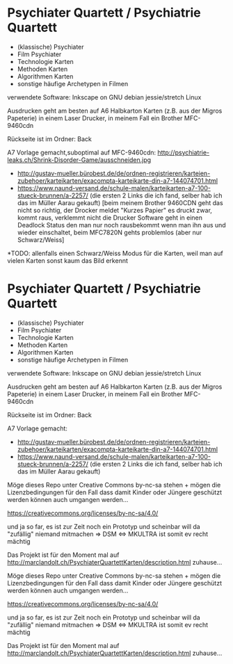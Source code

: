 # Psychiater Quartett / Psychiatrie Quartett

 * (klassische) Psychiater
 * Film Psychiater
 * Technologie Karten
 * Methoden Karten
 * Algorithmen Karten
 * sonstige häufige Archetypen in Filmen

verwendete Software:
Inkscape on GNU debian jessie/stretch Linux

Ausdrucken geht am besten auf A6 Halbkarton Karten (z.B. aus der Migros Papeterie) in einem Laser Drucker, in meinem Fall ein Brother MFC-9460cdn

Rückseite ist im Ordner: Back

A7 Vorlage gemacht,suboptimal auf MFC-9460cdn: http://psychiatrie-leaks.ch/Shrink-Disorder-Game/ausschneiden.jpg
* http://gustav-mueller.bürobest.de/de/ordnen-registrieren/karteien-zubehoer/karteikarten/exacompta-karteikarte-din-a7-144074701.html
* https://www.naund-versand.de/schule-malen/karteikarten-a7-100-stueck-brunnen/a-2257/
(die ersten 2 Links die ich fand, selber hab ich das im Müller Aarau gekauft)
[beim meinem Brother 9460CDN geht das nicht so richtig, der Drocker meldet "Kurzes Papier" es druckt zwar, kommt raus, verklemmt nicht die Drucker Software geht in einen Deadlock Status den man nur noch rausbekommt wenn man ihn aus und wieder einschaltet, beim MFC7820N gehts problemlos (aber nur Schwarz/Weiss]

*TODO: allenfalls einen Schwarz/Weiss Modus für die Karten, weil man auf vielen Karten sonst kaum das Bild erkennt
# Psychiater Quartett / Psychiatrie Quartett

 * (klassische) Psychiater
 * Film Psychiater
 * Technologie Karten
 * Methoden Karten
 * Algorithmen Karten
 * sonstige häufige Archetypen in Filmen

verwendete Software:
Inkscape on GNU debian jessie/stretch Linux

Ausdrucken geht am besten auf A6 Halbkarton Karten (z.B. aus der Migros Papeterie) in einem Laser Drucker, in meinem Fall ein Brother MFC-9460cdn

Rückseite ist im Ordner: Back

A7 Vorlage gemacht:
* http://gustav-mueller.bürobest.de/de/ordnen-registrieren/karteien-zubehoer/karteikarten/exacompta-karteikarte-din-a7-144074701.html
* https://www.naund-versand.de/schule-malen/karteikarten-a7-100-stueck-brunnen/a-2257/
(die ersten 2 Links die ich fand, selber hab ich das im Müller Aarau gekauft)


Möge dieses Repo unter Creative Commons by-nc-sa stehen + mögen die Lizenzbedingungen für den Fall dass damit Kinder oder Jüngere geschützt werden können auch umgangen werden...

https://creativecommons.org/licenses/by-nc-sa/4.0/


und ja so far, es ist zur Zeit noch ein Prototyp und scheinbar will da "zufällig" niemand mitmachen => DSM <=> MKULTRA ist somit ev recht mächtig

Das Projekt ist für den Moment mal auf http://marclandolt.ch/PsychiaterQuartettKarten/description.html zuhause...

Möge dieses Repo unter Creative Commons by-nc-sa stehen + mögen die Lizenzbedingungen für den Fall dass damit Kinder oder Jüngere geschützt werden können auch umgangen werden...

https://creativecommons.org/licenses/by-nc-sa/4.0/


und ja so far, es ist zur Zeit noch ein Prototyp und scheinbar will da "zufällig" niemand mitmachen => DSM <=> MKULTRA ist somit ev recht mächtig

Das Projekt ist für den Moment mal auf http://marclandolt.ch/PsychiaterQuartettKarten/description.html zuhause...
